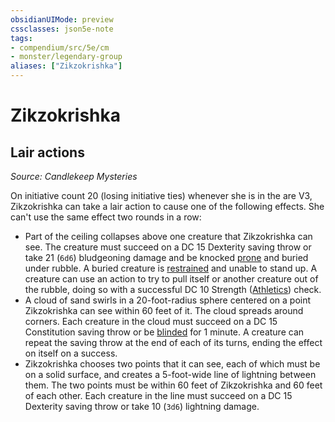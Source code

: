 ```yaml
---
obsidianUIMode: preview
cssclasses: json5e-note
tags:
- compendium/src/5e/cm
- monster/legendary-group
aliases: ["Zikzokrishka"]
---
```

# Zikzokrishka

## Lair actions
_Source: Candlekeep Mysteries_

On initiative count 20 (losing initiative ties) whenever she is in the are V3, Zikzokrishka can take a lair action to cause one of the following effects. She can't use the same effect two rounds in a row:

- Part of the ceiling collapses above one creature that Zikzokrishka can see. The creature must succeed on a DC 15 Dexterity saving throw or take 21 (`6d6`) bludgeoning damage and be knocked [prone](/2-Mechanics/CLI/rules/conditions.md#prone) and buried under rubble. A buried creature is [restrained](/2-Mechanics/CLI/rules/conditions.md#restrained) and unable to stand up. A creature can use an action to try to pull itself or another creature out of the rubble, doing so with a successful DC 10 Strength ([Athletics](/2-Mechanics/CLI/rules/skills.md#Athletics)) check.  
- A cloud of sand swirls in a 20-foot-radius sphere centered on a point Zikzokrishka can see within 60 feet of it. The cloud spreads around corners. Each creature in the cloud must succeed on a DC 15 Constitution saving throw or be [blinded](/2-Mechanics/CLI/rules/conditions.md#blinded) for 1 minute. A creature can repeat the saving throw at the end of each of its turns, ending the effect on itself on a success.  
- Zikzokrishka chooses two points that it can see, each of which must be on a solid surface, and creates a 5-foot-wide line of lightning between them. The two points must be within 60 feet of Zikzokrishka and 60 feet of each other. Each creature in the line must succeed on a DC 15 Dexterity saving throw or take 10 (`3d6`) lightning damage.